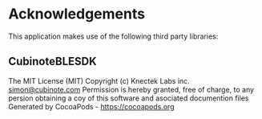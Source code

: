 # Acknowledgements
This application makes use of the following third party libraries:

## CubinoteBLESDK

The MIT License (MIT) 
 Copyright (c) Knectek Labs inc. simon@cubinote.com 
 Permission is hereby granted, free of charge, to any persion obtaining a coy of this software and asociated documention files
Generated by CocoaPods - https://cocoapods.org
